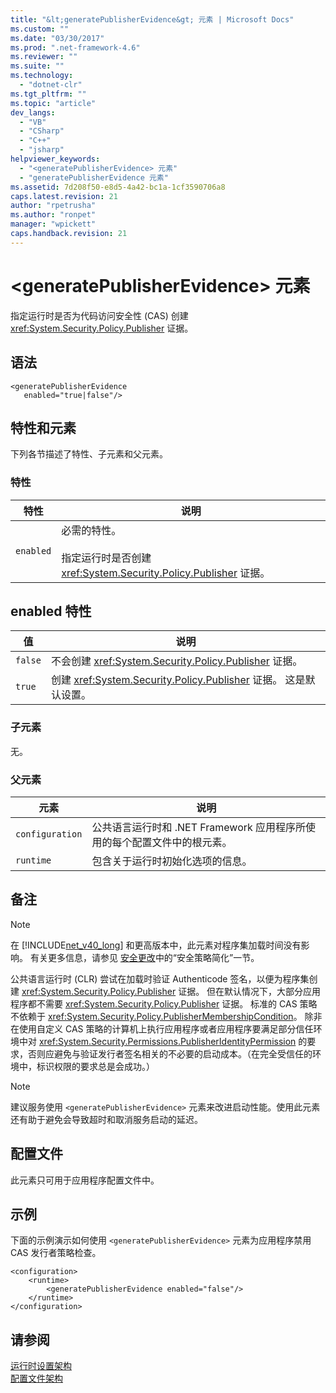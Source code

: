 ```yaml
---
title: "&lt;generatePublisherEvidence&gt; 元素 | Microsoft Docs"
ms.custom: ""
ms.date: "03/30/2017"
ms.prod: ".net-framework-4.6"
ms.reviewer: ""
ms.suite: ""
ms.technology: 
  - "dotnet-clr"
ms.tgt_pltfrm: ""
ms.topic: "article"
dev_langs: 
  - "VB"
  - "CSharp"
  - "C++"
  - "jsharp"
helpviewer_keywords: 
  - "<generatePublisherEvidence> 元素"
  - "generatePublisherEvidence 元素"
ms.assetid: 7d208f50-e8d5-4a42-bc1a-1cf3590706a8
caps.latest.revision: 21
author: "rpetrusha"
ms.author: "ronpet"
manager: "wpickett"
caps.handback.revision: 21
---
```

# &lt;generatePublisherEvidence&gt; 元素
指定运行时是否为代码访问安全性 \(CAS\) 创建 <xref:System.Security.Policy.Publisher> 证据。  
  
## 语法  
  
```  
<generatePublisherEvidence    
   enabled="true|false"/>  
```  
  
## 特性和元素  
 下列各节描述了特性、子元素和父元素。  
  
### 特性  
  
|特性|说明|  
|--------|--------|  
|`enabled`|必需的特性。<br /><br /> 指定运行时是否创建 <xref:System.Security.Policy.Publisher> 证据。|  
  
## enabled 特性  
  
|值|说明|  
|-------|--------|  
|`false`|不会创建 <xref:System.Security.Policy.Publisher> 证据。|  
|`true`|创建 <xref:System.Security.Policy.Publisher> 证据。  这是默认设置。|  
  
### 子元素  
 无。  
  
### 父元素  
  
|元素|说明|  
|--------|--------|  
|`configuration`|公共语言运行时和 .NET Framework 应用程序所使用的每个配置文件中的根元素。|  
|`runtime`|包含关于运行时初始化选项的信息。|  
  
## 备注  
  
> [!NOTE]
>  在 [!INCLUDE[net_v40_long](../../../../../includes/net-v40-long-md.md)] 和更高版本中，此元素对程序集加载时间没有影响。  有关更多信息，请参见 [安全更改](../../../../../docs/framework/security/security-changes.md)中的“安全策略简化”一节。  
  
 公共语言运行时 \(CLR\) 尝试在加载时验证 Authenticode 签名，以便为程序集创建 <xref:System.Security.Policy.Publisher> 证据。  但在默认情况下，大部分应用程序都不需要 <xref:System.Security.Policy.Publisher> 证据。  标准的 CAS 策略不依赖于 <xref:System.Security.Policy.PublisherMembershipCondition>。  除非在使用自定义 CAS 策略的计算机上执行应用程序或者应用程序要满足部分信任环境中对 <xref:System.Security.Permissions.PublisherIdentityPermission> 的要求，否则应避免与验证发行者签名相关的不必要的启动成本。（在完全受信任的环境中，标识权限的要求总是会成功。）  
  
> [!NOTE]
>  建议服务使用 `<generatePublisherEvidence>` 元素来改进启动性能。使用此元素还有助于避免会导致超时和取消服务启动的延迟。  
  
## 配置文件  
 此元素只可用于应用程序配置文件中。  
  
## 示例  
 下面的示例演示如何使用 `<generatePublisherEvidence>` 元素为应用程序禁用 CAS 发行者策略检查。  
  
```  
<configuration>  
    <runtime>  
        <generatePublisherEvidence enabled="false"/>  
    </runtime>  
</configuration>  
```  
  
## 请参阅  
 [运行时设置架构](../../../../../docs/framework/configure-apps/file-schema/runtime/index.md)   
 [配置文件架构](../../../../../docs/framework/configure-apps/file-schema/index.md)